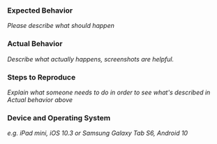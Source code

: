 ### Expected Behavior

_Please describe what should happen_

### Actual Behavior

_Describe what actually happens, screenshots are helpful._

### Steps to Reproduce

_Explain what someone needs to do in order to see what's described in *Actual behavior* above_

### Device and Operating System

_e.g. iPad mini, iOS 10.3 or Samsung Galaxy Tab S6, Android 10_
